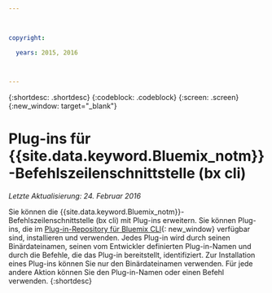 ```yaml
---

 

copyright:

  years: 2015, 2016

 

---
```


{:shortdesc: .shortdesc}
{:codeblock: .codeblock}
{:screen: .screen}
{:new_window: target="_blank"}

# Plug-ins für {{site.data.keyword.Bluemix_notm}}-Befehlszeilenschnittstelle (bx cli)

*Letzte Aktualisierung: 24. Februar 2016*

Sie können die {{site.data.keyword.Bluemix_notm}}-Befehlszeilenschnittstelle (bx cli) mit Plug-ins erweitern. Sie können Plug-ins, die im [Plug-in-Repository für Bluemix CLI](http://plugins.ng.bluemix.net/){: new_window} verfügbar sind, installieren und verwenden. Jedes Plug-in wird durch seinen Binärdateinamen, seinen vom Entwickler definierten Plug-in-Namen und durch die Befehle, die das Plug-in bereitstellt, identifiziert. Zur Installation eines Plug-ins können Sie nur den Binärdateinamen verwenden. Für jede andere Aktion können Sie den Plug-in-Namen oder einen Befehl verwenden.
{:shortdesc}
